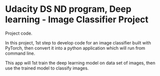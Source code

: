# Udacity DS ND program, Deep learning - Image Classifier Project

Project code.

In this project, 1st step to develop code for an image classifier built with PyTorch, then convert it into a python application which will run from command line.

This app will 1st train the deep learning model on data set of images, then use the trained model to classify images.
